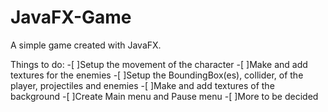 # JavaFX-Game
A simple game created with JavaFX.

Things to do:
  -[ ]Setup the movement of the character
  -[ ]Make and add textures for the enemies
  -[ ]Setup the BoundingBox(es), collider, of the player, projectiles and enemies
  -[ ]Make and add textures of the background
  -[ ]Create Main menu and Pause menu
  -[ ]More to be decided
